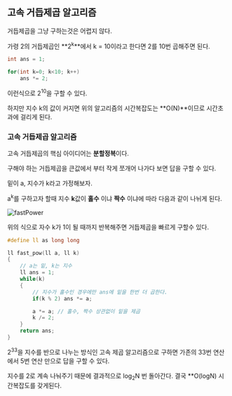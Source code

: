 ## 고속 거듭제곱 알고리즘

거듭제곱을 그냥 구하는것은 어렵지 않다.

가령 2의 거듭제곱인 **2<sup>k</sup>**에서 k = 10이라고 한다면 2를 10번 곱해주면 된다.

```cpp
int ans = 1;

for(int k=0; k<10; k++)
    ans *= 2;
```
이런식으로 2<sup>10</sup>을 구할 수 있다.

하지만 지수 k의 값이 커지면 위의 알고리즘의 시간복잡도는 **O$($N)**이므로 시간초과에 걸리게 된다.

### 고속 거듭제곱 알고리즘
고속 거듭제곱의 핵심 아이디어는 **분할정복**이다.

구해야 하는 거듭제곱을 큰값에서 부터 작게 쪼개어 나가다 보면 답을 구할 수 있다.

밑이 a, 지수가 k라고 가정해보자.

a<sup>k</sup>를 구하고자 할때 지수 **k**값이 **홀수** 이냐 **짝수** 이냐에 따라 다음과 같이 나뉘게 된다.

![fastPower](/assets/images/algo/fastPow.png)

위의 식으로 자수 k가 1이 될 때까지 반복해주면 거듭제곱을 빠르게 구할수 있다. 

```cpp
#define ll as long long

ll fast_pow(ll a, ll k)
{
    // a는 밑, k는 지수
    ll ans = 1;
    while(k)
    {
        // 지수가 홀수인 경우에만 ans에 밑을 한번 더 곱한다.
        if(k % 2) ans *= a;

        a *= a; // 홀수, 짝수 상관없이 밑을 제곱
        k /= 2; 
    }
    return ans;
}
```

2<sup>33</sup>을 지수를 반으로 나누는 방식인 고속 제곱 알고리즘으로 구하면 가존의 33번 연산에서 5번 연산 만으로 답을 구할 수 있다.

지수를 2로 계속 나눠주기 때문에 결과적으로 log<sub>2</sub>N 번 돌아간다. 결국 **O$($logN) 시간복잡도를 갖게된다.
